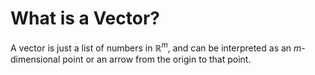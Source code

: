 
# What is a Vector?
A vector is just a list of numbers in $\mathbb R^m$, and can be interpreted as an $m$-dimensional point or an arrow from the origin to that point.

